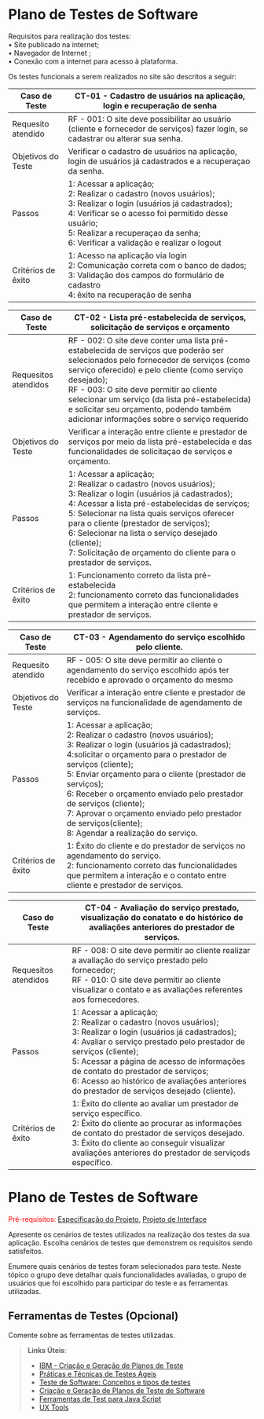 # Plano de Testes de Software

Requisitos para realização dos testes:<br>
• Site publicado na internet;<br>• Navegador de Internet ;<br>
• Conexão com a internet para acesso à plataforma.


Os testes funcionais a serem realizados no site são descritos a seguir:

|Caso de Teste        |CT-01 - Cadastro de usuários na aplicação, login e recuperação de senha|
|---------------------|----------------------------------------------------------------|
|Requesito atendido   |RF - 001: O site deve possibilitar ao usuário (cliente e fornecedor de serviços) fazer login, se cadastrar ou alterar sua senha.
|Objetivos do Teste   |Verificar o cadastro de usuários na aplicação, login de usuários já cadastrados e a recuperaçao da senha.|
|Passos               |1: Acessar a aplicação;<br>2: Realizar o cadastro (novos usuários);<br>3: Realizar o login (usuários já cadastrados);<br>4: Verificar se o acesso foi permitido desse usuário;<br>5: Realizar a recuperaçao da senha;<br>6: Verificar a validação e realizar o logout|
|Critérios de êxito   |1: Acesso na aplicação via login<br>2: Comunicação correta com o banco de dados;<br>3: Validação dos campos do formulário de cadastro<br>4: êxito na recuperação de senha |

Caso de Teste        |CT-02 - Lista pré-estabelecida de serviços, solicitação de serviços e orçamento|
|---------------------|----------------------------------------------------------------|
|Requesitos atendidos   |RF - 002: O site deve conter uma lista pré-estabelecida de serviços que poderão ser selecionados pelo fornecedor de serviços (como serviço oferecido) e pelo cliente (como serviço desejado);<br> RF - 003: O site deve permitir ao cliente selecionar um serviço (da lista pré-estabelecida) e solicitar seu orçamento, podendo também adicionar informações sobre o serviço requerido
|Objetivos do Teste   |Verificar a interação entre cliente e prestador de serviços por meio da lista pré-estabelecida e das funcionalidades de solicitaçao de serviços e orçamento. |
|Passos               |1: Acessar a aplicação;<br>2: Realizar o cadastro (novos usuários);<br>3: Realizar o login (usuários já cadastrados);<br>4: Acessar a lista pré-estabelecidas de serviços;<br>5: Selecionar na lista quais serviços oferecer para o cliente (prestador de serviços);<br>6: Selecionar na lista o serviço desejado (cliente);<br>7:  Solicitação de orçamento do cliente para o prestador de serviços. |
|Critérios de êxito   |1: Funcionamento correto da lista pré-estabelecida<br>2: funcionamento correto das funcionalidades que permitem a interação entre cliente e prestador de serviços.

Caso de Teste        |CT-03 - Agendamento do serviço escolhido pelo cliente.|
|---------------------|----------------------------------------------------------------|
|Requesito atendido   |RF - 005: O site deve permitir ao cliente o agendamento do serviço escolhido após ter recebido e aprovado o orçamento do mesmo
|Objetivos do Teste   |Verificar a interação entre cliente e prestador de serviços na funcionalidade de agendamento de serviços. |
|Passos               |1: Acessar a aplicação;<br>2: Realizar o cadastro (novos usuários);<br>3: Realizar o login (usuários já cadastrados);<br>4:solicitar o orçamento para o prestador de serviços (cliente);<br>5: Enviar orçamento para o cliente (prestador de serviços);<br>6: Receber o orçamento enviado pelo prestador de serviços (cliente);<br>7: Aprovar o orçamento enviado pelo prestador de serviços(cliente);<br>8: Agendar a realização do serviço. |
|Critérios de êxito   |1: Êxito do cliente e do prestador de serviços no agendamento do serviço.<br>2: funcionamento correto das funcionalidades que permitem a interação e o contato entre cliente e prestador de serviços.

Caso de Teste        |CT-04 - Avaliação do serviço prestado, visualização do conatato e do histórico de avaliações anteriores do prestador de serviços.|
|---------------------|----------------------------------------------------------------|
|Requesitos atendidos   |RF - 008: O site deve permitir ao cliente realizar a avaliação do serviço prestado pelo fornecedor;<br>RF - 010: O site deve permitir ao cliente visualizar o contato e as avaliações referentes aos fornecedores. |
|Passos               |1: Acessar a aplicação;<br>2: Realizar o cadastro (novos usuários);<br>3: Realizar o login (usuários já cadastrados);<br>4: Avaliar o serviço prestado pelo prestador de serviços (cliente);<br>5: Acessar a página de acesso de informações de contato do prestador de serviços;<br>6: Acesso ao histórico de avaliações anteriores do prestador de serviços desejado (cliente).|
|Critérios de êxito   |1: Êxito do cliente ao avaliar um prestador de serviço específico.<br>2:  Êxito do cliente ao procurar as informações de contato do prestador de serviços desejado.<br>3: Êxito do cliente ao conseguir visualizar avaliações anteriores do prestador de serviçods específico.























# Plano de Testes de Software

<span style="color:red">Pré-requisitos: <a href="2-Especificação do Projeto.md"> Especificação do Projeto</a></span>, <a href="3-Projeto de Interface.md"> Projeto de Interface</a>

Apresente os cenários de testes utilizados na realização dos testes da sua aplicação. Escolha cenários de testes que demonstrem os requisitos sendo satisfeitos.

Enumere quais cenários de testes foram selecionados para teste. Neste tópico o grupo deve detalhar quais funcionalidades avaliadas, o grupo de usuários que foi escolhido para participar do teste e as ferramentas utilizadas.
 
## Ferramentas de Testes (Opcional)

Comente sobre as ferramentas de testes utilizadas.
 
> **Links Úteis**:
> - [IBM - Criação e Geração de Planos de Teste](https://www.ibm.com/developerworks/br/local/rational/criacao_geracao_planos_testes_software/index.html)
> - [Práticas e Técnicas de Testes Ágeis](http://assiste.serpro.gov.br/serproagil/Apresenta/slides.pdf)
> -  [Teste de Software: Conceitos e tipos de testes](https://blog.onedaytesting.com.br/teste-de-software/)
> - [Criação e Geração de Planos de Teste de Software](https://www.ibm.com/developerworks/br/local/rational/criacao_geracao_planos_testes_software/index.html)
> - [Ferramentas de Test para Java Script](https://geekflare.com/javascript-unit-testing/)
> - [UX Tools](https://uxdesign.cc/ux-user-research-and-user-testing-tools-2d339d379dc7)
